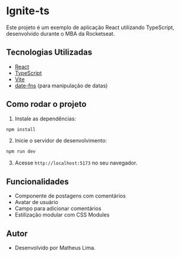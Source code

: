 # Ignite-ts

Este projeto é um exemplo de aplicação React utilizando TypeScript, desenvolvido durante o MBA da Rocketseat.

## Tecnologias Utilizadas

- [React](https://react.dev/)
- [TypeScript](https://www.typescriptlang.org/)
- [Vite](https://vitejs.dev/)
- [date-fns](https://date-fns.org/) (para manipulação de datas)


## Como rodar o projeto

1. Instale as dependências:

```bash
npm install
```

2. Inicie o servidor de desenvolvimento:

```bash
npm run dev
```

3. Acesse `http://localhost:5173` no seu navegador.

## Funcionalidades

- Componente de postagens com comentários
- Avatar de usuário
- Campo para adicionar comentários
- Estilização modular com CSS Modules

## Autor

- Desenvolvido por Matheus Lima.